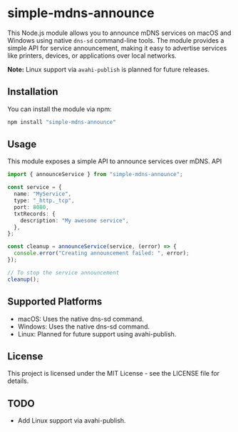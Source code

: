 # simple-mdns-announce

This Node.js module allows you to announce mDNS services on macOS and Windows using native `dns-sd` command-line tools. The module provides a simple API for service announcement, making it easy to advertise services like printers, devices, or applications over local networks.

**Note:** Linux support via `avahi-publish` is planned for future releases.

## Installation

You can install the module via npm:

```bash
npm install "simple-mdns-announce"
```

## Usage

This module exposes a simple API to announce services over mDNS.
API

```typescript
import { announceService } from "simple-mdns-announce";

const service = {
  name: "MyService",
  type: "_http._tcp",
  port: 8080,
  txtRecords: {
    description: "My awesome service",
  },
};

const cleanup = announceService(service, (error) => {
  console.error("Creating announcement failed: ", error);
});

// To stop the service announcement
cleanup();
```

## Supported Platforms

- macOS: Uses the native dns-sd command.
- Windows: Uses the native dns-sd command.
- Linux: Planned for future support using avahi-publish.

## License

This project is licensed under the MIT License - see the LICENSE file for details.

## TODO

- Add Linux support via avahi-publish.
